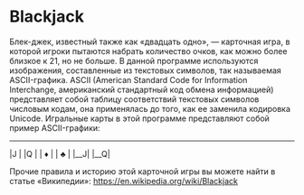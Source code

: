 # Blackjack
Блек-джек, известный также как «двадцать одно», — карточная игра, в которой игроки пытаются набрать количество очков, как можно более близкое к 21, но не больше. В данной программе используются изображения, составленные из текстовых символов, так называемая ASCII-графика. ASCII (American Standard Code for Information Interchange, американский стандартный код обмена информацией) представляет собой таблицу соответствий текстовых символов числовым кодам, она применялась до того, как ее заменила кодировка Unicode. Игральные карты в этой программе представляют собой пример ASCII-графики:
  ___    ___
 |J  |  |Q  |
 | ♦ |  | ♣ |
 |__J|  |__Q|
 
Прочие правила и историю этой карточной игры вы можете найти в статье «Википедии»: https://en.wikipedia.org/wiki/Blackjack
